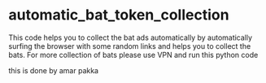 # automatic_bat_token_collection
This code helps you to collect the bat ads automatically by automatically surfing the browser with some random links and helps you to collect the bats. For more collection of bats please use VPN and run this python code 

this is done by amar pakka
